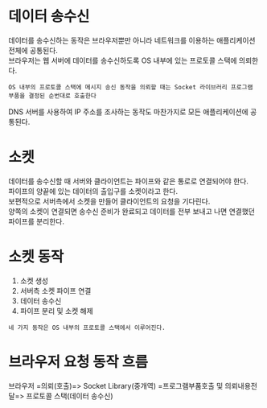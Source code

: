 # 데이터 송수신
데이터를 송수신하는 동작은 브라우저뿐만 아니라 네트워크를 이용하는 애플리케이션 전체에 공통된다. <br/>
브라우저는 웹 서버에 데이터를 송수신하도록 OS 내부에 있는 프로토콜 스택에 의뢰한다. <br/>
```
OS 내부의 프로토콜 스택에 메시지 송신 동작을 의뢰할 때는 Socket 라이브러리 프로그램 부품을 결정된 순번대로 호출한다
```
DNS 서버를 사용하여 IP 주소를 조사하는 동작도 마찬가지로 모든 애플리케이션에 공통된다.

# 소켓
데이터를 송수신할 때 서버와 클라이언트는 파이프와 같은 통로로 연결되어야 한다. <br/>
파이프의 양끝에 있는 데이터의 출입구를 소켓이라고 한다. <br/>
보편적으로 서버측에서 소켓을 만들어 클라이언트의 요청을 기다린다. <br/>
양쪽의 소켓이 연결되면 송수신 준비가 완료되고 데이터를 전부 보내고 나면 연결했던 파이프를 분리한다.

# 소켓 동작
1. 소켓 생성
2. 서버측 소켓 파이프 연결
3. 데이터 송수신
4. 파이프 분리 및 소켓 해제

```
네 가지 동작은 OS 내부의 프로토콜 스택에서 이루어진다.
```

# 브라우저 요청 동작 흐름
브라우저 =의뢰(호출)=> Socket Library(중개역) =프로그램부품호출 및 의뢰내용전달=> 프로토콜 스택(데이터 송수신)

